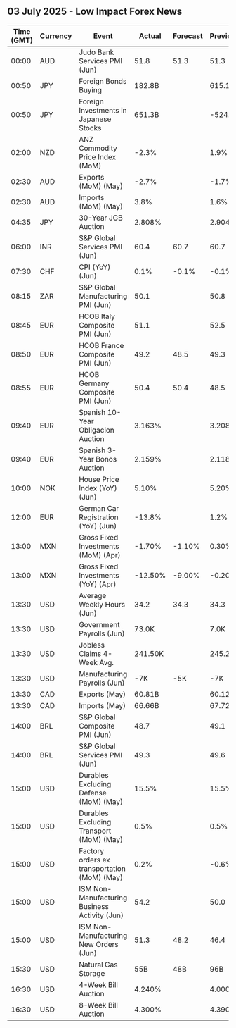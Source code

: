## 03 July 2025 - Low Impact Forex News

| Time (GMT) | Currency | Event | Actual | Forecast | Previous |
|------|----------|-------|--------|----------|----------|
| 00:00 | AUD | Judo Bank Services PMI (Jun) | 51.8 | 51.3 | 51.3 |
| 00:50 | JPY | Foreign Bonds Buying | 182.8B |  | 615.1B |
| 00:50 | JPY | Foreign Investments in Japanese Stocks | 651.3B |  | -524.1B |
| 02:00 | NZD | ANZ Commodity Price Index (MoM) | -2.3% |  | 1.9% |
| 02:30 | AUD | Exports (MoM) (May) | -2.7% |  | -1.7% |
| 02:30 | AUD | Imports (MoM) (May) | 3.8% |  | 1.6% |
| 04:35 | JPY | 30-Year JGB Auction | 2.808% |  | 2.904% |
| 06:00 | INR | S&P Global Services PMI (Jun) | 60.4 | 60.7 | 60.7 |
| 07:30 | CHF | CPI (YoY) (Jun) | 0.1% | -0.1% | -0.1% |
| 08:15 | ZAR | S&P Global Manufacturing PMI (Jun) | 50.1 |  | 50.8 |
| 08:45 | EUR | HCOB Italy Composite PMI (Jun) | 51.1 |  | 52.5 |
| 08:50 | EUR | HCOB France Composite PMI (Jun) | 49.2 | 48.5 | 49.3 |
| 08:55 | EUR | HCOB Germany Composite PMI (Jun) | 50.4 | 50.4 | 48.5 |
| 09:40 | EUR | Spanish 10-Year Obligacion Auction | 3.163% |  | 3.208% |
| 09:40 | EUR | Spanish 3-Year Bonos Auction | 2.159% |  | 2.118% |
| 10:00 | NOK | House Price Index (YoY) (Jun) | 5.10% |  | 5.20% |
| 12:00 | EUR | German Car Registration (YoY) (Jun) | -13.8% |  | 1.2% |
| 13:00 | MXN | Gross Fixed Investments (MoM) (Apr) | -1.70% | -1.10% | 0.30% |
| 13:00 | MXN | Gross Fixed Investments (YoY) (Apr) | -12.50% | -9.00% | -0.20% |
| 13:30 | USD | Average Weekly Hours (Jun) | 34.2 | 34.3 | 34.3 |
| 13:30 | USD | Government Payrolls (Jun) | 73.0K |  | 7.0K |
| 13:30 | USD | Jobless Claims 4-Week Avg. | 241.50K |  | 245.25K |
| 13:30 | USD | Manufacturing Payrolls (Jun) | -7K | -5K | -7K |
| 13:30 | CAD | Exports (May) | 60.81B |  | 60.12B |
| 13:30 | CAD | Imports (May) | 66.66B |  | 67.72B |
| 14:00 | BRL | S&P Global Composite PMI (Jun) | 48.7 |  | 49.1 |
| 14:00 | BRL | S&P Global Services PMI (Jun) | 49.3 |  | 49.6 |
| 15:00 | USD | Durables Excluding Defense (MoM) (May) | 15.5% |  | 15.5% |
| 15:00 | USD | Durables Excluding Transport (MoM) (May) | 0.5% |  | 0.5% |
| 15:00 | USD | Factory orders ex transportation (MoM) (May) | 0.2% |  | -0.6% |
| 15:00 | USD | ISM Non-Manufacturing Business Activity (Jun) | 54.2 |  | 50.0 |
| 15:00 | USD | ISM Non-Manufacturing New Orders (Jun) | 51.3 | 48.2 | 46.4 |
| 15:30 | USD | Natural Gas Storage | 55B | 48B | 96B |
| 16:30 | USD | 4-Week Bill Auction | 4.240% |  | 4.000% |
| 16:30 | USD | 8-Week Bill Auction | 4.300% |  | 4.390% |
